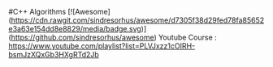 #C++ Algorithms [![Awesome] (https://cdn.rawgit.com/sindresorhus/awesome/d7305f38d29fed78fa85652e3a63e154dd8e8829/media/badge.svg)]
(https://github.com/sindresorhus/awesome)
Youtube Course : https://www.youtube.com/playlist?list=PLVJxzz1cOIRH-bsmJzXQxGb3HXgRTd2Jb


